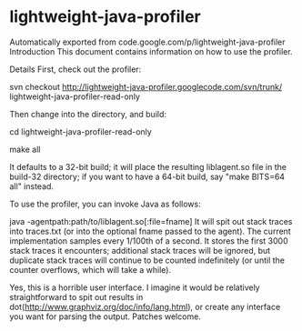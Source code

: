 # lightweight-java-profiler
Automatically exported from code.google.com/p/lightweight-java-profiler
Introduction
This document contains information on how to use the profiler.

Details
First, check out the profiler:

 svn checkout http://lightweight-java-profiler.googlecode.com/svn/trunk/ lightweight-java-profiler-read-only
 
Then change into the directory, and build:


cd lightweight-java-profiler-read-only

make all


It defaults to a 32-bit build; it will place the resulting liblagent.so file in the build-32 directory; if you want to have a 64-bit build, say "make BITS=64 all" instead.

To use the profiler, you can invoke Java as follows:

java -agentpath:path/to/liblagent.so[:file=fname] <jvm flags>
It will spit out stack traces into traces.txt (or into the optional fname passed to the agent). The current implementation samples every 1/100th of a second. It stores the first 3000 stack traces it encounters; additional stack traces will be ignored, but duplicate stack traces will continue to be counted indefinitely (or until the counter overflows, which will take a while).

Yes, this is a horrible user interface. I imagine it would be relatively straightforward to spit out results in dot(http://www.graphviz.org/doc/info/lang.html), or create any interface you want for parsing the output. Patches welcome.




